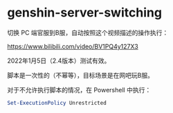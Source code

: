 # genshin-server-switching

切换 PC 端官服到B服，自动按照这个视频描述的操作执行：

https://www.bilibili.com/video/BV1PQ4y127X3

2022年1月5日（2.4版本）测试有效。

脚本是一次性的（不幂等），目标场景是在网吧玩B服。

对于不允许执行脚本的情况，在 Powershell 中执行：

```powershell
Set-ExecutionPolicy Unrestricted
```